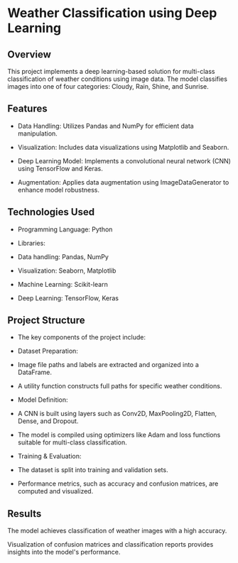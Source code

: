 # Weather Classification using Deep Learning

## Overview

This project implements a deep learning-based solution for multi-class classification of weather conditions using image data. The model classifies images into one of four categories: Cloudy, Rain, Shine, and Sunrise.

## Features

* Data Handling: Utilizes Pandas and NumPy for efficient data manipulation.

* Visualization: Includes data visualizations using Matplotlib and Seaborn.

* Deep Learning Model: Implements a convolutional neural network (CNN) using TensorFlow and Keras.

* Augmentation: Applies data augmentation using ImageDataGenerator to enhance model robustness.

## Technologies Used

* Programming Language: Python

* Libraries:

 * Data handling: Pandas, NumPy

 * Visualization: Seaborn, Matplotlib

 * Machine Learning: Scikit-learn

 * Deep Learning: TensorFlow, Keras

## Project Structure

* The key components of the project include:

 * Dataset Preparation:

 * Image file paths and labels are extracted and organized into a DataFrame.

 * A utility function constructs full paths for specific weather conditions.

* Model Definition:

 * A CNN is built using layers such as Conv2D, MaxPooling2D, Flatten, Dense, and Dropout.

 * The model is compiled using optimizers like Adam and loss functions suitable for multi-class classification.

* Training & Evaluation:

 * The dataset is split into training and validation sets.

 * Performance metrics, such as accuracy and confusion matrices, are computed and visualized.



## Results

The model achieves classification of weather images with a high accuracy.

Visualization of confusion matrices and classification reports provides insights into the model's performance.
